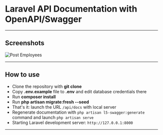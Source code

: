 # Laravel API Documentation with OpenAPI/Swagger

- - - - -

## Screenshots 

![Post Employees](https://drive.google.com/file/d/1xJLLKbYnEZqO80MUyEpK5SzragpXP6O0/view?usp=sharing)

- - - - -

## How to use

- Clone the repository with __git clone__
- Copy __.env.example__ file to __.env__ and edit database credentials there
- Run __composer install__
- Run __php artisan migrate:fresh --seed__ 
- That's it: launch the URL `/api/docs` with local server
- Regenerate documentation with `php artisan l5-swagger:generate` command and launch `php artisan serve` 
- Starting Laravel development server: `http://127.0.0.1:8000`
- - - - -